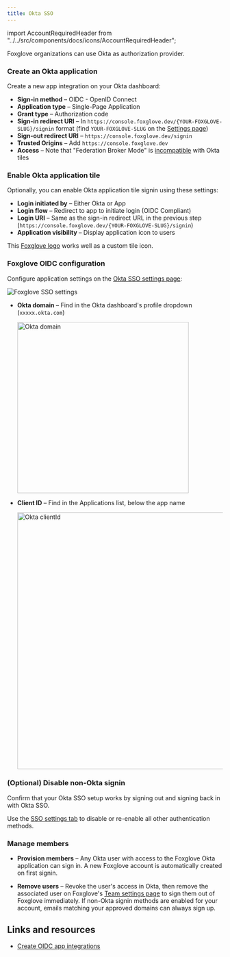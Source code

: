 ```yaml
---
title: Okta SSO
---
```


import AccountRequiredHeader from "../../src/components/docs/icons/AccountRequiredHeader";

<AccountRequiredHeader badgeText="Requires Enterprise plan" />

Foxglove organizations can use Okta as authorization provider.

### Create an Okta application

Create a new app integration on your Okta dashboard:

- **Sign-in method** – OIDC - OpenID Connect
- **Application type** – Single-Page Application
- **Grant type** – Authorization code
- **Sign-in redirect URI** – In `https://console.foxglove.dev/{YOUR-FOXGLOVE-SLUG}/signin` format (find `YOUR-FOXGLOVE-SLUG` on the [Settings page](https://console.foxglove.dev/settings))
- **Sign-out redirect URI** – `https://console.foxglove.dev/signin`
- **Trusted Origins** – Add `https://console.foxglove.dev`
- **Access** – Note that "Federation Broker Mode" is [incompatible](https://help.okta.com/en-us/Content/Topics/Apps/apps-fbm-known-issues.htm) with Okta tiles

### Enable Okta application tile

Optionally, you can enable Okta application tile signin using these settings:

- **Login initiated by** – Either Okta or App
- **Login flow** – Redirect to app to initiate login (OIDC Compliant)
- **Login URI** – Same as the sign-in redirect URL in the previous step (`https://console.foxglove.dev/{YOUR-FOXGLOVE-SLUG}/signin`)
- **Application visibility** – Display application icon to users

This [Foxglove logo](/img/docs/organization-setup/okta/foxglove-logo-okta.png) works well as a custom tile icon.

### Foxglove OIDC configuration

Configure application settings on the [Okta SSO settings page](https://console.foxglove.dev/settings/oidc):

![Foxglove SSO settings](/img/docs/organization-setup/okta/settings.png)

- **Okta domain** – Find in the Okta dashboard's profile dropdown (`xxxxx.okta.com`)

  <img alt="Okta domain" src="/img/docs/organization-setup/okta/domain.png" width="400"/>

- **Client ID** – Find in the Applications list, below the app name

  <img alt="Okta clientId" src="/img/docs/organization-setup/okta/clientid.png" width="600"/>

### (Optional) Disable non-Okta signin

Confirm that your Okta SSO setup works by signing out and signing back in with Okta SSO.

Use the [SSO settings tab](https://console.foxglove.dev/settings/oidc) to disable or re-enable all other authentication methods.

### Manage members

- **Provision members** – Any Okta user with access to the Foxglove Okta application can sign in. A new Foxglove account is automatically created on first signin.

- **Remove users** – Revoke the user's access in Okta, then remove the associated user on Foxglove's [Team settings page](https://console.foxglove.dev/settings/team) to sign them out of Foxglove immediately. If non-Okta signin methods are enabled for your account, emails matching your approved domains can always sign up.

## Links and resources

- [Create OIDC app integrations](https://help.okta.com/en-us/Content/Topics/Apps/Apps_App_Integration_Wizard_OIDC.htm)
